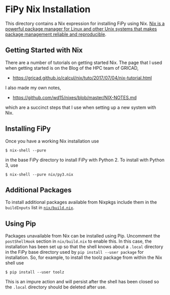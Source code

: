 # FiPy Nix Installation

This directory contains a Nix expression for installing FiPy using
Nix. [Nix is a powerful package manager for Linux and other Unix
systems that makes package management reliable and
reproducible](https://nixos.org/nix/).

## Getting Started with Nix

There are a number of tutorials on getting started Nix. The page that
I used when getting started is on the Blog of the HPC team of GRICAD,

 - https://gricad.github.io/calcul/nix/tuto/2017/07/04/nix-tutorial.html

I also made my own notes,

 - https://github.com/wd15/nixes/blob/master/NIX-NOTES.md

which are a succinct steps that I use when setting up a new system with
Nix.

## Installing FiPy

Once you have a working Nix installation use

    $ nix-shell --pure

in the base FiPy directory to install FiPy with Python 2. To install with
Python 3, use

    $ nix-shell --pure nix/py3.nix

## Additional Packages

To install additional packages available from Nixpkgs include them in
the `buildInputs` list in [`nix/build.nix`](./build.nix).

## Using Pip

Packages unavailable from Nix can be installed using Pip. Uncomment
the `postShellHook` section in `nix/build.nix` to enable this. In this
case, the installation has been set up so that the shell knows about a
`.local` directory in the FiPy base directory used by `pip install
--user package` for installation.  So, for example, to install the
toolz package from within the Nix shell use

    $ pip install --user toolz

This is an impure action and will persist after the shell has been
closed so the `.local` directory should be deleted after use.
